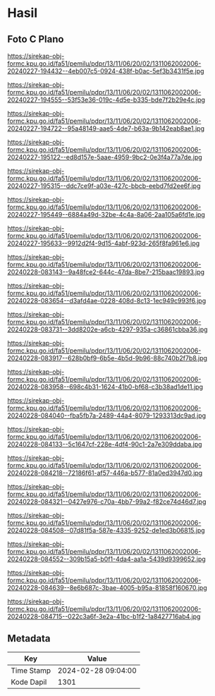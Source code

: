 # Hasil

## Foto C Plano

https://sirekap-obj-formc.kpu.go.id/fa51/pemilu/pdpr/13/11/06/20/02/1311062002006-20240227-194432--4eb007c5-0924-438f-b0ac-5ef3b3431f5e.jpg

https://sirekap-obj-formc.kpu.go.id/fa51/pemilu/pdpr/13/11/06/20/02/1311062002006-20240227-194555--53f53e36-019c-4d5e-b335-bde7f2b29e4c.jpg

https://sirekap-obj-formc.kpu.go.id/fa51/pemilu/pdpr/13/11/06/20/02/1311062002006-20240227-194722--95a48149-aae5-4de7-b63a-9b142eab8ae1.jpg

https://sirekap-obj-formc.kpu.go.id/fa51/pemilu/pdpr/13/11/06/20/02/1311062002006-20240227-195122--ed8d157e-5aae-4959-9bc2-0e3f4a77a7de.jpg

https://sirekap-obj-formc.kpu.go.id/fa51/pemilu/pdpr/13/11/06/20/02/1311062002006-20240227-195315--ddc7ce9f-a03e-427c-bbcb-eebd7fd2ee6f.jpg

https://sirekap-obj-formc.kpu.go.id/fa51/pemilu/pdpr/13/11/06/20/02/1311062002006-20240227-195449--6884a49d-32be-4c4a-8a06-2aa105a6fd1e.jpg

https://sirekap-obj-formc.kpu.go.id/fa51/pemilu/pdpr/13/11/06/20/02/1311062002006-20240227-195633--9912d2f4-9d15-4abf-923d-265f8fa961e6.jpg

https://sirekap-obj-formc.kpu.go.id/fa51/pemilu/pdpr/13/11/06/20/02/1311062002006-20240228-083143--9a48fce2-644c-47da-8be7-215baac19893.jpg

https://sirekap-obj-formc.kpu.go.id/fa51/pemilu/pdpr/13/11/06/20/02/1311062002006-20240228-083654--d3afd4ae-0228-408d-8c13-1ec949c993f6.jpg

https://sirekap-obj-formc.kpu.go.id/fa51/pemilu/pdpr/13/11/06/20/02/1311062002006-20240228-083731--3dd8202e-a6cb-4297-935a-c36861cbba36.jpg

https://sirekap-obj-formc.kpu.go.id/fa51/pemilu/pdpr/13/11/06/20/02/1311062002006-20240228-083917--628b0bf9-6b5e-4b5d-9b96-88c740b2f7b8.jpg

https://sirekap-obj-formc.kpu.go.id/fa51/pemilu/pdpr/13/11/06/20/02/1311062002006-20240228-083958--698c4b31-1624-41b0-bf68-c3b38ad1de11.jpg

https://sirekap-obj-formc.kpu.go.id/fa51/pemilu/pdpr/13/11/06/20/02/1311062002006-20240228-084040--fba5fb7a-2489-44a4-8079-1293313dc9ad.jpg

https://sirekap-obj-formc.kpu.go.id/fa51/pemilu/pdpr/13/11/06/20/02/1311062002006-20240228-084133--5c1647cf-228e-4df4-90c1-2a7e309ddaba.jpg

https://sirekap-obj-formc.kpu.go.id/fa51/pemilu/pdpr/13/11/06/20/02/1311062002006-20240228-084218--72186f61-af57-446a-b577-81a0ed3947d0.jpg

https://sirekap-obj-formc.kpu.go.id/fa51/pemilu/pdpr/13/11/06/20/02/1311062002006-20240228-084321--0427e976-c70a-4bb7-99a2-f82ce74d46d7.jpg

https://sirekap-obj-formc.kpu.go.id/fa51/pemilu/pdpr/13/11/06/20/02/1311062002006-20240228-084508--07d81f5a-587e-4335-9252-de1ed3b06815.jpg

https://sirekap-obj-formc.kpu.go.id/fa51/pemilu/pdpr/13/11/06/20/02/1311062002006-20240228-084552--309b15a5-b0f1-4da4-aa1a-5439d9399652.jpg

https://sirekap-obj-formc.kpu.go.id/fa51/pemilu/pdpr/13/11/06/20/02/1311062002006-20240228-084639--8e6b687c-3bae-4005-b95a-81858f160670.jpg

https://sirekap-obj-formc.kpu.go.id/fa51/pemilu/pdpr/13/11/06/20/02/1311062002006-20240228-084715--022c3a6f-3e2a-41bc-b1f2-1a8427716ab4.jpg


## Metadata

| Key        | Value               |
| ---------- | ------------------- |
| Time Stamp | 2024-02-28 09:04:00 |
| Kode Dapil | 1301                |



